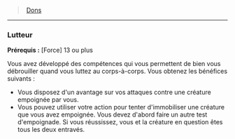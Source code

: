 ﻿---
!FeatItem
Id: feats_hd.md#lutteur
ParentLink: feats_hd.md#dons
Name: Lutteur
ParentName: Dons
NameLevel: 3
Attributes:
  Name: Lutteur
  Markdown: >+
    ### <!--Name-->Lutteur<!--/Name-->


    **Prérequis :** [Force] 13 ou plus


    Vous avez développé des compétences qui vous permettent de bien vous débrouiller quand vous luttez au corps-à-corps. Vous obtenez les bénéfices suivants :


    * Vous disposez d'un avantage sur vos attaques contre une créature empoignée par vous.

    * Vous pouvez utiliser votre action pour tenter d'immobiliser une créature que vous avez empoignée. Vous devez d'abord faire un autre test d'empoignade. Si vous réussissez, vous et la créature en question êtes tous les deux entravés.

AttributesDictionary: >+
  Name: Lutteur

  Markdown: >+

    ### <!--Name-->Lutteur<!--/Name-->





    **Prérequis :** [Force] 13 ou plus





    Vous avez développé des compétences qui vous permettent de bien vous débrouiller quand vous luttez au corps-à-corps. Vous obtenez les bénéfices suivants :





    * Vous disposez d'un avantage sur vos attaques contre une créature empoignée par vous.



    * Vous pouvez utiliser votre action pour tenter d'immobiliser une créature que vous avez empoignée. Vous devez d'abord faire un autre test d'empoignade. Si vous réussissez, vous et la créature en question êtes tous les deux entravés.



---
> [Dons](hd_feats.md)

---

### Lutteur

**Prérequis :** [Force] 13 ou plus

Vous avez développé des compétences qui vous permettent de bien vous débrouiller quand vous luttez au corps-à-corps. Vous obtenez les bénéfices suivants :

* Vous disposez d'un avantage sur vos attaques contre une créature empoignée par vous.
* Vous pouvez utiliser votre action pour tenter d'immobiliser une créature que vous avez empoignée. Vous devez d'abord faire un autre test d'empoignade. Si vous réussissez, vous et la créature en question êtes tous les deux entravés.

